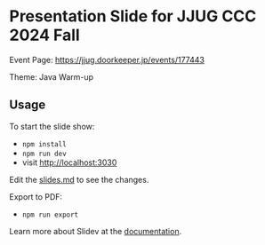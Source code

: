 # Presentation Slide for JJUG CCC 2024 Fall 

Event Page:
https://jjug.doorkeeper.jp/events/177443

Theme: Java Warm-up

## Usage

To start the slide show:

- `npm install`
- `npm run dev`
- visit <http://localhost:3030>

Edit the [slides.md](./slides.md) to see the changes.

Export to PDF:

- `npm run export`

Learn more about Slidev at the [documentation](https://sli.dev/).

